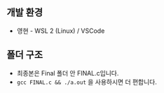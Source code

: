 ## 개발 환경
* 영현 - WSL 2 (Linux) / VSCode
  
## 폴더 구조
* 최종본은 Final 폴더 안 FINAL.c입니다.
* `gcc FINAL.c && ./a.out` 을 사용하시면 더 편합니다.